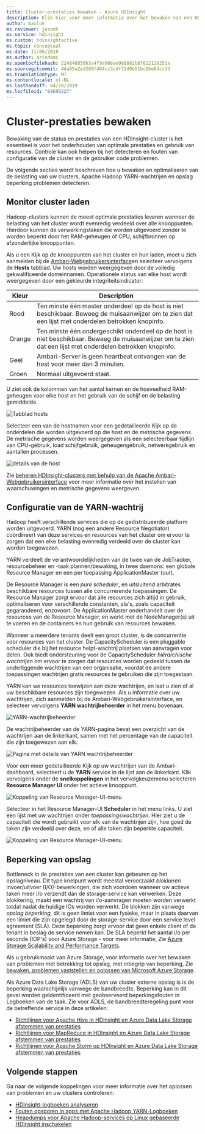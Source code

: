 ```yaml
---
title: Cluster-prestaties bewaken - Azure HDInsight
description: Klik hier voor meer informatie over het bewaken van een HDInsight-cluster voor capaciteit en prestaties.
author: maxluk
ms.reviewer: jasonh
ms.service: hdinsight
ms.custom: hdinsightactive
ms.topic: conceptual
ms.date: 11/06/2018
ms.author: arindamc
ms.openlocfilehash: 22484885663a4f9a908ae988882b87612129251a
ms.sourcegitcommit: 44a85a2ed288f484cc3cdf71d9b51bc0be64cc33
ms.translationtype: MT
ms.contentlocale: nl-NL
ms.lasthandoff: 04/28/2019
ms.locfileid: "64693227"
---
```

# <a name="monitor-cluster-performance"></a>Cluster-prestaties bewaken

Bewaking van de status en prestaties van een HDInsight-cluster is het essentieel is voor het onderhouden van optimale prestaties en gebruik van resources. Controle kan ook helpen bij het detecteren en fouten van configuratie van de cluster en de gebruiker code problemen.

De volgende secties wordt beschreven hoe u bewaken en optimaliseren van de belasting van uw clusters, Apache Hadoop YARN-wachtrijen en opslag beperking problemen detecteren.

## <a name="monitor-cluster-load"></a>Monitor cluster laden

Hadoop-clusters kunnen de meest optimale prestaties leveren wanneer de belasting van het cluster wordt evenredig verdeeld over alle knooppunten. Hierdoor kunnen de verwerkingstaken die worden uitgevoerd zonder te worden beperkt door het RAM-geheugen of CPU, schijfbronnen op afzonderlijke knooppunten.

Als u een Kijk op de knooppunten van het cluster en hun laden, moet u zich aanmelden bij de [Ambari-Webgebruikersinterface](hdinsight-hadoop-manage-ambari.md)en selecteer vervolgens de **Hosts** tabblad. Uw hosts worden weergegeven door de volledig gekwalificeerde domeinnamen. Operationele status van elke host wordt weergegeven door een gekleurde integriteitsindicator:

| Kleur | Description |
| --- | --- |
| Rood | Ten minste één master onderdeel op de host is niet beschikbaar. Beweeg de muisaanwijzer om te zien dat een lijst met onderdelen betrokken knopinfo. |
| Orange | Ten minste één ondergeschikt onderdeel op de host is niet beschikbaar. Beweeg de muisaanwijzer om te zien dat een lijst met onderdelen betrokken knopinfo. |
| Geel | Ambari-Server is geen heartbeat ontvangen van de host voor meer dan 3 minuten. |
| Groen | Normaal uitgevoerd staat. |

U ziet ook de kolommen van het aantal kernen en de hoeveelheid RAM-geheugen voor elke host en het gebruik van de schijf en de belasting gemiddelde.

![Tabblad hosts](./media/hdinsight-key-scenarios-to-monitor/hosts-tab.png)

Selecteer een van de hostnamen voor een gedetailleerde Kijk op de onderdelen die worden uitgevoerd op die host en de metrische gegevens. De metrische gegevens worden weergegeven als een selecteerbaar tijdlijn van CPU-gebruik, load schijfgebruik, geheugengebruik, netwerkgebruik en aantallen processen.

![details van de host](./media/hdinsight-key-scenarios-to-monitor/host-details.png)

Zie [beheren HDInsight-clusters met behulp van de Apache Ambari-Webgebruikersinterface](hdinsight-hadoop-manage-ambari.md) voor meer informatie over het instellen van waarschuwingen en metrische gegevens weergeven.

## <a name="yarn-queue-configuration"></a>Configuratie van de YARN-wachtrij

Hadoop heeft verschillende services die op de gedistribueerde platform worden uitgevoerd. YARN (nog een andere Resource Negotiator) coördineert van deze services en resources van het cluster om ervoor te zorgen dat een elke belasting evenredig verdeeld over de cluster kan worden toegewezen.

YARN verdeelt de verantwoordelijkheden van de twee van de JobTracker, resourcebeheer en -taak plannen/bewaking, in twee daemons: een globale Resource Manager en een per toepassing ApplicationMaster (uur).

De Resource Manager is een *pure scheduler*, en uitsluitend arbitrates beschikbare resources tussen alle concurrerende toepassingen. De Resource Manager zorgt ervoor dat alle resources zich altijd in gebruik, optimaliseren voor verschillende constanten, sla's, zoals capaciteit gegarandeerd, enzovoort. De ApplicationMaster onderhandelt over de resources van de Resource Manager, en werkt met de NodeManager(s) uit te voeren en de containers en hun gebruik van resources bewaken.

Wanneer u meerdere tenants deelt een groot cluster, is de concurrentie voor resources van het cluster. De CapacityScheduler is een pluggable scheduler die bij het resource helpt-wachtrij plaatsen van aanvragen voor delen. Ook biedt ondersteuning voor de CapacityScheduler *hiërarchische wachtrijen* om ervoor te zorgen dat resources worden gedeeld tussen de onderliggende wachtrijen van een organisatie, voordat de andere toepassingen wachtrijen gratis resources te gebruiken die zijn toegestaan.

YARN kan we resources toewijzen aan deze wachtrijen, en laat u zien of al uw beschikbare resources zijn toegewezen. Als u informatie over uw wachtrijen, zich aanmelden bij de Ambari-Webgebruikersinterface, en selecteer vervolgens **YARN wachtrijbeheerder** in het menu bovenaan.

![YARN-wachtrijbeheerder](./media/hdinsight-key-scenarios-to-monitor/yarn-queue-manager.png)

De wachtrijbeheerder van de YARN-pagina bevat een overzicht van de wachtrijen aan de linkerkant, samen met het percentage van de capaciteit die zijn toegewezen aan elk.

![Pagina met details van YARN wachtrijbeheerder](./media/hdinsight-key-scenarios-to-monitor/yarn-queue-manager-details.png)

Voor een meer gedetailleerde Kijk op uw wachtrijen van de Ambari-dashboard, selecteert u de **YARN** service in de lijst aan de linkerkant. Klik vervolgens onder de **snelkoppelingen** in het vervolgkeuzemenu selecteren **Resource Manager UI** onder het actieve knooppunt.

![Koppeling van Resource Manager-UI-menu](./media/hdinsight-key-scenarios-to-monitor/resource-manager-ui-menu.png)

Selecteer in het Resource Manager-UI **Scheduler** in het menu links. U ziet een lijst met uw wachtrijen onder *toepassingswachtrijen*. Hier ziet u de capaciteit die wordt gebruikt voor elk van de wachtrijen zijn, hoe goed de taken zijn verdeeld over deze, en of alle taken zijn beperkte capaciteit.

![Koppeling van Resource Manager-UI-menu](./media/hdinsight-key-scenarios-to-monitor/resource-manager-ui.png)

## <a name="storage-throttling"></a>Beperking van opslag

Bottleneck in de prestaties van een cluster kan gebeuren op het opslagniveau. Dit type knelpunt wordt meestal veroorzaakt *blokkeren* invoer/uitvoer (I/O)-bewerkingen, die zich voordoen wanneer uw actieve taken meer i/o verzendt dan de storage-service kan verwerken. Deze blokkering, maakt een wachtrij van i/o-aanvragen moeten worden verwerkt totdat nadat de huidige IOs worden verwerkt. De blokken zijn vanwege *opslag beperking*, dit is geen limiet voor een fysieke, maar in plaats daarvan een limiet die zijn opgelegd door de storage-service door een service level agreement (SLA). Deze beperking zorgt ervoor dat geen enkele client of de tenant in beslag de service nemen kan. De SLA beperkt het aantal i/o per seconde (IOP's) voor Azure Storage - voor meer informatie, Zie [Azure Storage Scalability and Performance Targets](https://docs.microsoft.com/azure/storage/storage-scalability-targets).

Als u gebruikmaakt van Azure Storage, voor informatie over het bewaken van problemen met betrekking tot opslag, met inbegrip van beperking, Zie [bewaken, problemen vaststellen en oplossen van Microsoft Azure Storage](https://docs.microsoft.com/azure/storage/storage-monitoring-diagnosing-troubleshooting).

Als Azure Data Lake Storage (ADLS) van uw cluster externe opslag is is de beperking waarschijnlijk vanwege de bandbreedte. Beperking kan in dit geval worden geïdentificeerd met geobserveerd beperkingsfouten in Logboeken van de taak. Zie voor ADLS, de bandbreedteregeling punt voor de betreffende service in deze artikelen:

* [Richtlijnen voor Apache Hive in HDInsight en Azure Data Lake Storage afstemmen van prestaties](../data-lake-store/data-lake-store-performance-tuning-hive.md)
* [Richtlijnen voor MapReduce in HDInsight en Azure Data Lake Storage afstemmen van prestaties](../data-lake-store/data-lake-store-performance-tuning-mapreduce.md)
* [Richtlijnen voor Apache Storm op HDInsight en Azure Data Lake Storage afstemmen van prestaties](../data-lake-store/data-lake-store-performance-tuning-storm.md)

## <a name="next-steps"></a>Volgende stappen

Ga naar de volgende koppelingen voor meer informatie over het oplossen van problemen en uw clusters controleren:

* [HDInsight-logboeken analyseren](hdinsight-debug-jobs.md)
* [Fouten opsporen in apps met Apache Hadoop YARN-Logboeken](hdinsight-hadoop-access-yarn-app-logs-linux.md)
* [Heapdumps voor Apache Hadoop-services op Linux gebaseerde HDInsight inschakelen](hdinsight-hadoop-collect-debug-heap-dump-linux.md)
